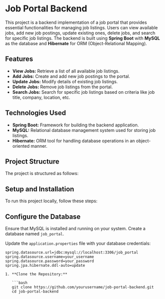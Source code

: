 # Job Portal Backend

This project is a backend implementation of a job portal that provides essential functionalities for managing job listings. Users can view available jobs, add new job postings, update existing ones, delete jobs, and search for specific job listings. The backend is built using **Spring Boot** with **MySQL** as the database and **Hibernate** for ORM (Object-Relational Mapping).

## Features

- **View Jobs:** Retrieve a list of all available job listings.
- **Add Jobs:** Create and add new job postings to the portal.
- **Update Jobs:** Modify details of existing job listings.
- **Delete Jobs:** Remove job listings from the portal.
- **Search Jobs:** Search for specific job listings based on criteria like job title, company, location, etc.

## Technologies Used

- **Spring Boot:** Framework for building the backend application.
- **MySQL:** Relational database management system used for storing job listings.
- **Hibernate:** ORM tool for handling database operations in an object-oriented manner.

## Project Structure

The project is structured as follows:
## Setup and Installation

To run this project locally, follow these steps:


## Configure the Database

Ensure that MySQL is installed and running on your system. Create a database named `job_portal`.

Update the `application.properties` file with your database credentials:

```properties
spring.datasource.url=jdbc:mysql://localhost:3306/job_portal
spring.datasource.username=your_username
spring.datasource.password=your_password
spring.jpa.hibernate.ddl-auto=update

1. **Clone the Repository:**

   ```bash
   git clone https://github.com/yourusername/job-portal-backend.git
   cd job-portal-backend
